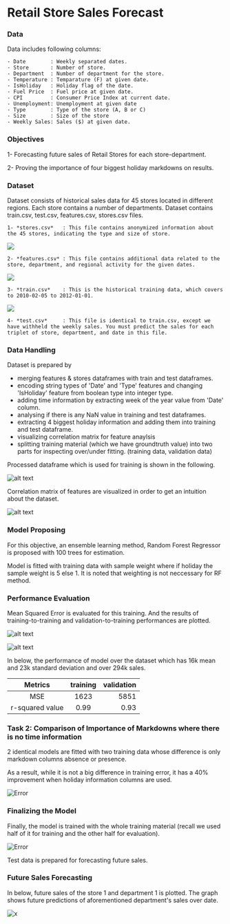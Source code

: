 # Retail Store Sales Forecast

### Data
Data includes following columns:

    - Date        : Weekly separated dates.
    - Store       : Number of store.
    - Department  : Number of department for the store.
    - Temperature : Temparature (F) at given date.
    - IsHoliday   : Holiday flag of the date.
    - Fuel Price  : Fuel price at given date.
    - CPI         : Consumer Price Index at current date.
    - Unemployment: Unemployment at given date
    - Type        : Type of the store (A, B or C)
    - Size        : Size of the store
    - Weekly Sales: Sales ($) at given date.

### Objectives
1- Forecasting future sales of Retail Stores for each store-department.

2- Proving the importance of four biggest holiday markdowns on results.

### Dataset
Dataset consists of historical sales data for 45 stores located in different regions. Each store contains a number of departments. Dataset contains train.csv, test.csv, features.csv, stores.csv files. 

    1- *stores.csv*   : This file contains anonymized information about the 45 stores, indicating the type and size of store.
![](imgs/stores_csv.png)

    2- *features.csv* : This file contains additional data related to the store, department, and regional activity for the given dates. 
![](imgs/features_csv.png)

    3- *train.csv*    : This is the historical training data, which covers to 2010-02-05 to 2012-01-01.
![](imgs/train_csv.png)

    4- *test.csv*     : This file is identical to train.csv, except we have withheld the weekly sales. You must predict the sales for each triplet of store, department, and date in this file.

### Data Handling
Dataset is prepared by
- merging features & stores dataframes with train and test dataframes. 
- encoding string types of 'Date' and 'Type' features and changing 'IsHoliday' feature from boolean type into integer type.
- adding time information by extracting week of the year value from 'Date' column.
- analysing if there is any NaN value in training and test dataframes.
- extracting 4 biggest holiday information and adding them into training and test dataframe.
- visualizing correlation matrix for feature anaylsis
- splitting training material (which we have groundtruth value) into two parts for inspecting over/under fitting. (training data, validation data)

Processed dataframe which is used for training is shown in the following.

![alt text](https://github.com/cakirogluozan/salesforecasting/blob/master/imgs/data_df.png?raw=true)

Correlation matrix of features are visualized in order to get an intuition about the dataset.

![alt text](https://github.com/cakirogluozan/salesforecasting/blob/master/imgs/corr_matrix.png?raw=true)

### Model Proposing
For this objective, an ensemble learning method, Random Forest Regressor is proposed with 100 trees for estimation.

Model is fitted with training data with sample weight where if holiday the sample weight is 5 else 1. It is noted that weighting is not neccessary for RF method.

### Performance Evaluation
Mean Squared Error is evaluated for this training. And the results of training-to-training and validation-to-training performances are plotted.

![alt text](imgs/training.png)

![alt text](imgs/validation.png)

In below, the performance of model over the dataset which has 16k mean and 23k standard deviation and over 294k sales.

Metrics | training  | validation   | 
|:---:|:-------------:| -----:|
|MSE| 1623 | 5851 | 
| r-squared value| 0.99 | 0.93 |

### Task 2: Comparison of Importance of Markdowns where there is no time information
2 identical models are fitted with two training data whose difference is only markdown columns absence or presence.

As a result, while it is not a big difference in training error, it has a 40% improvement when holiday information columns are used.
 
![Error](https://github.com/cakirogluozan/salesforecasting/blob/master/imgs/error_matrix.png?raw=true)

### Finalizing the Model
Finally, the model is trained with the whole training material (recall we used half of it for training and the other half for evaluation).

![Error](https://github.com/cakirogluozan/salesforecasting/blob/master/imgs/final.png?raw=true)

Test data is prepared for forecasting future sales.

### Future Sales Forecasting
In below, future sales of the store 1 and department 1 is plotted. The graph shows future predictions of aforementioned department's sales over date.

![x](https://github.com/cakirogluozan/salesforecasting/blob/master/imgs/in%20future.png?raw=true)

